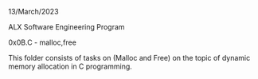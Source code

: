 13/March/2023

ALX Software Engineering Program

0x0B.C - malloc,free

This folder consists of tasks on (Malloc and Free) on the topic of dynamic memory allocation in C programming.
